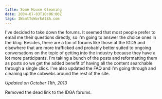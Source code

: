 ```yaml
---
title: Some House Cleaning
date: 2004-07-03T10:06:00Z
tags: IWantToWorkAtEA.com
---
```

I've decided to take down the forums. It seemed that most people prefer to email me their questions directly, so I'm going to answer the choice ones in the blog. Besides, there are a ton of forums like those at the IGDA and elsewhere that are more trafficked and probably better suited to ongoing conversations on the topic of getting into the industry because they have a lot more participants. I'm taking a bunch of the posts and reformatting them as posts so we get the added benefit of having all the content searchable through a single click. I've also updated the FAQ and I'm going through and cleaning up the cobwebs around the rest of the site.

*Updated on October 11th, 2013*

Removed the dead link to the IDGA forums.
